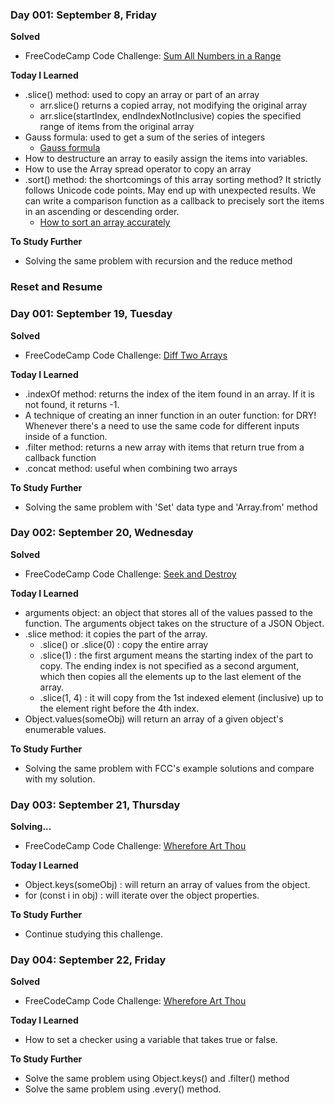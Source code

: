 ### Day 001: September 8, Friday

**Solved**
- FreeCodeCamp Code Challenge: [Sum All Numbers in a Range](https://www.freecodecamp.org/learn/javascript-algorithms-and-data-structures/intermediate-algorithm-scripting/sum-all-numbers-in-a-range)

**Today I Learned**
- .slice() method: used to copy an array or part of an array
    - arr.slice() returns a copied array, not modifying the original array
    - arr.slice(startIndex, endIndexNotInclusive) copies the specified range of items from the original array 
- Gauss formula: used to get a sum of the series of integers
    - [Gauss formula](http://mathcentral.uregina.ca/QQ/database/QQ.02.06/jo1.html)
- How to destructure an array to easily assign the items into variables. 
- How to use the Array spread operator to copy an array
- .sort() method: the shortcomings of this array sorting method? It strictly follows Unicode code points. May end up with unexpected results. We can write a comparison function as a callback to precisely sort the items in an ascending or descending order.
    - [How to sort an array accurately](https://www.freecodecamp.org/news/how-to-sort-javascript-array-accurately/) 
 
**To Study Further**
- Solving the same problem with recursion and the reduce method

### Reset and Resume

### Day 001: September 19, Tuesday

**Solved**
- FreeCodeCamp Code Challenge: [Diff Two Arrays](https://www.freecodecamp.org/learn/javascript-algorithms-and-data-structures/intermediate-algorithm-scripting/diff-two-arrays)

**Today I Learned**
- .indexOf method: returns the index of the item found in an array. If it is not found, it returns -1.
- A technique of creating an inner function in an outer function: for DRY! Whenever there's a need to use the same code for different inputs inside of a function.
- .filter method: returns a new array with items that return true from a callback function
- .concat method: useful when combining two arrays
 
**To Study Further**
- Solving the same problem with 'Set' data type and 'Array.from' method


### Day 002: September 20, Wednesday

**Solved**
- FreeCodeCamp Code Challenge: [Seek and Destroy](https://www.freecodecamp.org/learn/javascript-algorithms-and-data-structures/intermediate-algorithm-scripting/seek-and-destroy)

**Today I Learned**
- arguments object: an object that stores all of the values passed to the function. The arguments object takes on the structure of a JSON Object.
- .slice method: it copies the part of the array.
    - .slice() or .slice(0) : copy the entire array
    - .slice(1) : the first argument means the starting index of the part to copy. The ending index is not specified as a second argument, which then copies all the elements up to the last element of the array.
    - .slice(1, 4) : it will copy from the 1st indexed element (inclusive) up to the element right before the 4th index.
- Object.values(someObj) will return an array of a given object's enumerable values. 

**To Study Further**
- Solving the same problem with FCC's example solutions and compare with my solution.


### Day 003: September 21, Thursday

**Solving...**
- FreeCodeCamp Code Challenge: [Wherefore Art Thou](https://www.freecodecamp.org/learn/javascript-algorithms-and-data-structures/intermediate-algorithm-scripting/wherefore-art-thou)

**Today I Learned**
- Object.keys(someObj) : will return an array of values from the object.
- for (const i in obj) : will iterate over the object properties.

**To Study Further**
- Continue studying this challenge.


### Day 004: September 22, Friday

**Solved**
- FreeCodeCamp Code Challenge: [Wherefore Art Thou](https://www.freecodecamp.org/learn/javascript-algorithms-and-data-structures/intermediate-algorithm-scripting/wherefore-art-thou)

**Today I Learned**
- How to set a checker using a variable that takes true or false. 

**To Study Further**
- Solve the same problem using Object.keys() and .filter() method
- Solve the same problem using .every() method.
<!--

<!-- ### Day 1: June 27, Monday

**Today's Progress**: I've gone through many exercises on FreeCodeCamp.

**Thoughts** I've recently started coding, and it's a great feeling when I finally solve an algorithm challenge after a lot of attempts and hours spent.

**Link(s) to work**

  ![User Profile Loader](./exercises/gifs/exercise-load-user.gif)

1. [Find the Longest Word in a String](https://www.freecodecamp.com/challenges/find-the-longest-word-in-a-string)
2. [Title Case a Sentence](https://www.freecodecamp.com/challenges/title-case-a-sentence) --> 
